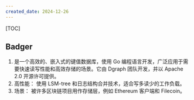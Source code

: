 ```yaml
---
created_date: 2024-12-26
---
```


[TOC]

## Badger
1. 是一个高效的、嵌入式的键值数据库，使用 Go 编程语言开发，广泛应用于需要快速读写性能和高效存储的场景。它由 Dgraph 团队开发，并以 Apache 2.0 开源许可提供。
2. 高性能： 使用 LSM-tree 和日志结构合并技术，适合写多读少的工作负载。
3. 场景： 被许多区块链项目用作存储层，例如 Ethereum 客户端和 Filecoin。